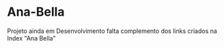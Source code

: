 # Ana-Bella
Projeto ainda em Desenvolvimento
falta complemento dos links criados na Index "Ana Bella"
